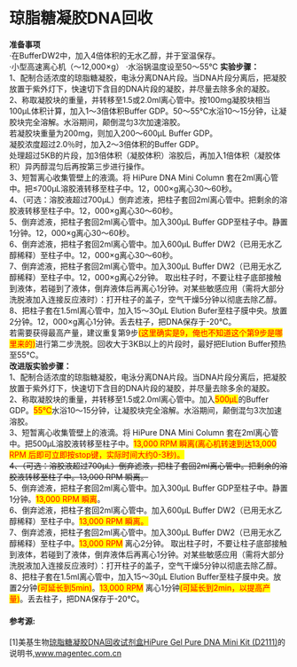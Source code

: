 # 琼脂糖凝胶DNA回收

**准备事项**\
·在BufferDW2中，加入4倍体积的无水乙醇，并于室温保存。\
·小型高速离心机（～12,000×g） ·水浴锅温度设至50～55℃ **实验步骤：**\
1、配制合适浓度的琼脂糖凝胶，电泳分离DNA片段。当DNA片段分离后，把凝胶放置于紫外灯下，快速切下含目的DNA片段的凝胶，并尽量去除多余的凝胶。\
2、称取凝胶块的重量，并转移至1.5或2.0ml离心管中。按100mg凝胶块相当100μL体积计算，加入1～3倍体积Buffer GDP。50～55℃水浴10～15分钟，让凝胶块完全溶解。水浴期间，颠倒混匀3次加速溶胶。\
若凝胶块重量为200mg，则加入200～600μL Buffer GDP。\
凝胶浓度超过2.0％时，加入2～3倍体积的Buffer GDP。\
处理超过5KB的片段，加3倍体积（凝胶体积）溶胶后，再加入1倍体积（凝胶体积）异丙醇混匀后再按第三步进行操作。\
3、短暂离心收集管壁上的液滴。将 HiPure DNA Mini Column 套在2ml离心管中。把≤700μL溶胶液转移至柱子中。12，000×g离心30～60秒。\
4、（可选：溶胶液超过700μL）倒弃滤液，把柱子套回2ml离心管中。把剩余的溶胶液转移至柱子中。12，000×g离心30～60秒。\
5、倒弃滤液，把柱子套回2ml离心管中。加入300μL Buffer GDP至柱子中。静置1分钟。12，000×g离心30～60秒。\
6、倒弃滤液，把柱子套回2ml离心管中。加入600μL Buffer DW2（已用无水乙醇稀释）至柱子中。12，000×g离心30～60秒。\
7、倒弃滤液，把柱子套回2ml离心管中。加入300μL Buffer DW2（已用无水乙醇稀释）至柱子中。12，000×g离心2分钟。 取出柱子时，不要让柱子底部接触到液体，若碰到了液体，倒弃液体后再离心1分钟。对某些敏感应用（需将大部分洗脱液加入连接反应液时）：打开柱子的盖子，空气干燥5分钟以彻底去除乙醇。\
8、把柱子套在1.5ml离心管中，加入15～3OμL Elution Bufer至柱子膜中央。放置2分钟。12，000×g离心1分钟。丢去柱子，把DNA保存于-20℃。\
若需要获得最高产量，建议重复第9步<mark style="color:red;">(这里确实是9，俺也不知道这个第9步是哪里来的)</mark>进行第二步洗脱。回收大于3KB以上的片段时，最好把Elution Buffer预热至55℃。\
**改进版实验步骤：**\
1、配制合适浓度的琼脂糖凝胶，电泳分离DNA片段。当DNA片段分离后，把凝胶放置于紫外灯下，快速切下含目的DNA片段的凝胶，并尽量去除多余的凝胶。\
2、称取凝胶块的重量，并转移至1.5或2.0ml离心管中。加入<mark style="color:red;">500μL</mark>的Buffer GDP。<mark style="color:red;">55℃</mark>水浴10～15分钟，让凝胶块完全溶解。水浴期间，颠倒混匀3次加速溶胶。\
3、短暂离心收集管壁上的液滴。将 HiPure DNA Mini Column 套在2ml离心管中。把500μL溶胶液转移至柱子中。<mark style="color:red;">13,000 RPM 瞬离(离心机转速到达13,000 RPM 后即可立即按stop键，实际时间大约0-3秒)。</mark>\
~~4、（可选：溶胶液超过700μL）倒弃滤液，把柱子套回2ml离心管中。把剩余的溶胶液转移至柱子中。13,000 RPM 瞬离。~~\
5、倒弃滤液，把柱子套回2ml离心管中。加入300μL Buffer GDP至柱子中。静置1分钟。<mark style="color:red;">13,000 RPM 瞬离</mark>。\
6、倒弃滤液，把柱子套回2ml离心管中。加入600μL Buffer DW2（已用无水乙醇稀释）至柱子中。<mark style="color:red;">13,000 RPM 瞬离。</mark>\
7、倒弃滤液，把柱子套回2ml离心管中。加入300μL Buffer DW2（已用无水乙醇稀释）至柱子中。<mark style="color:red;">13,000 RPM</mark> 离心2分钟。 取出柱子时，不要让柱子底部接触到液体，若碰到了液体，倒弃液体后再离心1分钟。对某些敏感应用（需将大部分洗脱液加入连接反应液时）：打开柱子的盖子，空气干燥5分钟以彻底去除乙醇。\
8、把柱子套在1.5ml离心管中，加入15～30μL Elution Buffer至柱子膜中央。放置2分钟<mark style="color:red;">(可延长到5min)</mark>。<mark style="color:red;">13,000 RPM</mark> 离心1分钟<mark style="color:red;">(可延长到2min，以提高产量)</mark>。丢去柱子，把DNA保存于-20℃。

#### 参考源:

\[1]美基生物[琼脂糖凝胶DNA回收试剂盒HiPure Gel Pure DNA Mini Kit (D2111)](http://www.magentec.com.cn/product\_show.php?id=251)的说明书,www.magentec.com.cn

